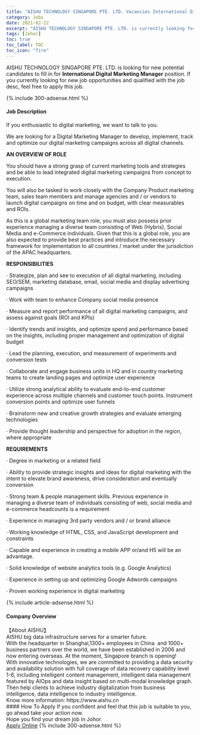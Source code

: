 ```yaml
---
title: "AISHU TECHNOLOGY SINGAPORE PTE. LTD. Vacancies International Digital Marketing Manager" 
category: Jobs 
date: 2021-02-22 
excerpt: "AISHU TECHNOLOGY SINGAPORE PTE. LTD. is currently looking for suitable person to fill in the International Digital Marketing Manager which based in Johor" 
tags: [Johor] 
toc: true 
toc_label: TOC 
toc_icon: "fire" 
--- 
```


<p>AISHU TECHNOLOGY SINGAPORE PTE. LTD. is looking for new potential candidates to fill in for <b>International Digital Marketing Manager</b> position. If you currently looking for new job opportunities and qualified with the job desc, feel free to apply this job.
</p>{% include 300-adsense.html %} 
<div><div><h4>Job Description</h4></div><div><div><span><div><p>If you enthusiastic to digital marketing, we want to talk to you.</p><p>We are looking for a Digital Marketing Manager to develop, implement, track and optimize our digital marketing campaigns across all digital channels.</p><p><strong>AN OVERVIEW OF ROLE</strong></p><p>You&#160;should have a strong grasp of current marketing tools and strategies and be able to lead integrated digital marketing campaigns from concept to execution.</p><p>You will also be tasked to work closely with the Company&#160;Product marketing team, sales team members and manage agencies and / or vendors to launch digital campaigns on time and on budget, with clear measurables and ROIs.</p><p>As this is a global marketing team role, you must also possess prior experience managing a diverse team consisting of Web (Hybris), Social Media and e-Commerce individuals. Given that this is a global role, you are also expected to provide best practices and introduce the necessary framework for implementation to all countries / market under the jurisdiction of the APAC headquarters.</p><p><strong>RESPONSIBILITIES</strong></p><p>&#183;&#160;Strategize, plan and see to execution of all digital marketing, including SEO/SEM, marketing database, email, social media and display advertising campaigns</p><p>&#183;&#160;Work with team to enhance Company social media presence</p><p>&#183;&#160;Measure and report performance of all digital marketing campaigns, and assess against goals (ROI and KPIs)</p><p>&#183;&#160;Identify trends and insights, and optimize spend and performance based on the insights, including proper management and optimization of digital budget</p><p>&#183;&#160;Lead the planning, execution, and measurement of experiments and conversion tests</p><p>&#183;&#160;Collaborate and engage business units in HQ and in country marketing teams to create landing pages and optimize user experience</p><p>&#183;&#160;Utilize strong analytical ability to evaluate end-to-end customer experience across multiple channels and customer touch points. Instrument conversion points and optimize user funnels</p><p>&#183;&#160;Brainstorm new and creative growth strategies and evaluate emerging technologies</p><p>&#183;&#160;Provide thought leadership and perspective for adoption in the region, where appropriate</p><p><strong>REQUIREMENTS</strong></p><p>&#183;&#160;Degree in marketing or a related field</p><p>&#183;&#160;Ability to provide strategic insights and ideas&#160;for digital marketing with the intent to elevate brand awareness, drive consideration and eventually conversion</p><p>&#183;&#160;Strong team &amp; people management skills.&#160;Previous experience&#160;in managing a diverse team of individuals consisting of web, social media and e-commerce headcounts is a requirement</p><p>&#183;&#160;Experience in managing 3rd party vendors and / or brand alliance</p><p>&#183;&#160;Working knowledge of HTML, CSS, and JavaScript development and constraints</p><p>&#183;&#160;Capable and experience in creating a mobile APP or/and H5 will be an advantage.</p><p>&#183;&#160;Solid knowledge of website analytics tools (e.g. Google Analytics)</p><p>&#183;&#160;Experience in setting up and optimizing Google Adwords campaigns</p><p>&#183;&#160;Proven working experience in digital marketing</p></div></span></div></div></div> 
{% include article-adsense.html %} 
<div><div><h4>Company Overview</h4></div><div><div><span><div><div>
<div>&#12304;About AISHU&#12305;</div>
<div>AISHU big data infrastructure serves for a smarter future.</div>
<div>With the headquarter in Shanghai,1300+ employees in China &#160;and 1000+ business partners over the world, we have been established in 2006 and now entering overseas. At the moment, Singapore branch is opening!</div>
<div>With innovative technologies, we are committed to providing a data security and availability solution with full coverage of data recovery&#160;capability level 1-6, including intelligent content management, intelligent data management featured by AIOps and data insight based on multi-modal knowledge graph. Then help clients to achieve industry digitalization from business intelligence, data intelligence to industry intelligence.</div>
<div>Know more information: https://www.aishu.cn</div>
</div></div></span></div></div></div> 
#### How To Apply 
If you confident and feel that this job is suitable to you, go ahead take your action now. <br/> 
Hope you find your dream job in Johor. <br/> 
<a href="https://www.jobstreet.com.my/en/job/international-digital-marketing-manager-4486534?jobId=jobstreet-my-job-4486534&" class="btn btn--info" target="_blank" rel="nofollow noopenner">Apply Online</a> 
{% include 300-adsense.html %} 